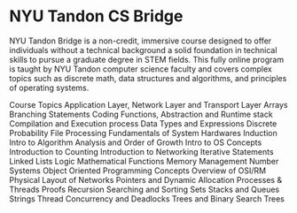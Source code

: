 # NYU Tandon CS Bridge
 
NYU Tandon Bridge is a non-credit, immersive course designed to offer individuals without a technical background a solid foundation in technical skills to pursue a graduate degree in STEM fields. This fully online program is taught by NYU Tandon computer science faculty and covers complex topics such as discrete math, data structures and algorithms, and principles of operating systems.

Course Topics
Application Layer, Network Layer and Transport Layer
Arrays
Branching Statements
Coding Functions, Abstraction and Runtime stack
Compilation and Execution process
Data Types and Expressions
Discrete Probability
File Processing
Fundamentals of System Hardwares
Induction
Intro to Algorithm Analysis and Order of Growth
Intro to OS Concepts
Introduction to Counting
Introduction to Networking
Iterative Statements
Linked Lists
Logic
Mathematical Functions
Memory Management
Number Systems
Object Oriented Programming Concepts
Overview of OSI/RM
Physical Layout of Networks
Pointers and Dynamic Allocation
Processes & Threads
Proofs
Recursion
Searching and Sorting
Sets
Stacks and Queues
Strings
Thread Concurrency and Deadlocks
Trees and Binary Search Trees
